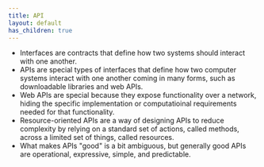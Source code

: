 ```yaml
---
title: API 
layout: default
has_children: true
---
```


- Interfaces are contracts that define how two systems should interact with one another. 
- APIs are special types of interfaces that define how two computer systems interact with one another coming in many forms, such as downloadable libraries and web APIs.
- Web APIs are special because they expose functionality over a network, hiding the specific implementation or computatioinal requirements needed for that functionality.
- Resource-oriented APIs are a way of designing APIs to reduce complexity by relying on a standard set of actions, called methods, across a limited set of things, called resources.
- What makes APIs "good" is a bit ambiguous, but generally good APIs are operational, expressive, simple, and predictable. 